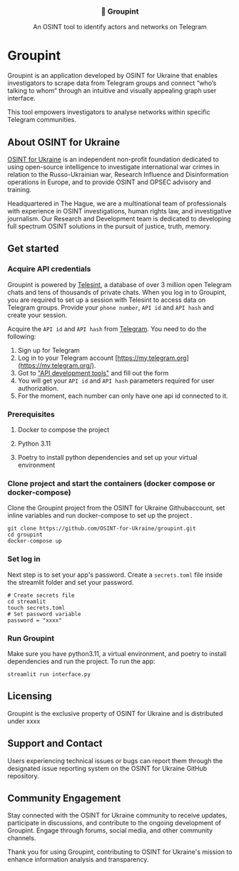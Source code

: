 <p align="center">


  <h3 align="center">📡 Groupint</h3>

  <p align="center">
    An OSINT tool to identify actors and networks on Telegram
   
  </p>
</p>

<!-- TABLE OF CONTENTS 
<details open="open">
  <summary>Table of Contents</summary>
  <ol>
    <li>
      <a href="#Groupint">Groupint</a>
    </li>
    <li><a href="#About OSINT for Ukraine">About OSINT for Ukraine</a>
    </li>
     <li><a href="#About OSINT for Ukraine">Get started</a>
    </li>
     </li>
     <li><a href="#About OSINT for Ukraine">License</a>
    </li>
     </li>
     <li><a href="#About OSINT for Ukraine">Support & Contact</a>
      </li>
     <li><a href="#About OSINT for Ukraine">Community Engagement</a>
    </li>
    </li>
  </ol>
</details>
-->


# Groupint

Groupint is an application developed by OSINT for Ukraine that enables investigators to scrape data from Telegram groups and connect “who’s talking to whom” through an intuitive and visually appealing graph user interface.

This tool empowers investigators to analyse networks within specific Telegram communities.

## About OSINT for Ukraine

[OSINT for Ukraine](https://www.osintforukraine.com/) is an independent non-profit foundation dedicated to using open-source intelligence to investigate international war crimes in relation to the Russo-Ukrainian war, Research Influence and Disinformation operations in Europe, and to provide OSINT and OPSEC advisory and training.
  
Headquartered in The Hague, we are a multinational team of professionals with experience in OSINT investigations, human rights law, and investigative journalism. Our Research and Development team is dedicated to developing full spectrum OSINT solutions in the pursuit of justice, truth, memory.

## Get started

### Acquire API credentials

Groupint is powered by [Telesint](https://telesint.dev/en/), a database of over 3 million open Telegram chats and tens of thousands of private chats. When you log in to Groupint, you are required to set up a session with Telesint to access data on Telegram groups. Provide your ``phone number``, ``API id`` and ``API hash`` and create your session.

Acquire the  ``API id`` and ``API hash`` from [Telegram](https://core.telegram.org/api/obtaining_api_id). You need to do the following:
1. Sign up for Telegram
2. Log in to your Telegram account [https://my.telegram.org](https://my.telegram.org/).
3. Got to ["API development tools"](https://my.telegram.org/apps) and fill out the form
4. You will get your ``API id`` and ``API hash`` parameters required for user authorization.
5. For the moment, each number can only have one api id connected to it. 

### Prerequisites

1.  Docker to compose the project
    
2.  Python 3.11
    
3.  Poetry to install python dependencies and set up your virtual environment
   

###  Clone project and start the containers (docker compose or docker-compose)

 Clone the Groupint project from the OSINT for Ukraine Githubaccount, set inline variables and run docker-compose to set up the project . 
```
git clone https://github.com/OSINT-for-Ukraine/groupint.git
cd groupint
docker-compose up
```
###  Set log in

Next step is to set your app's password. Create a  ``secrets.toml`` file inside the streamlit folder and set your password.
```
# Create secrets file 
cd streamlit 
touch secrets.toml
# Set password variable
password = "xxxx"
```
###  Run Groupint

Make sure you have python3.11, a virtual environment, and poetry to install dependencies and run the project. To run the app:
```
streamlit run interface.py
```


## Licensing

Groupint is the exclusive property of OSINT for Ukraine and is distributed under xxxx


## Support and Contact

Users experiencing technical issues or bugs can report them through the designated issue reporting system on the OSINT for Ukraine GitHub repository.


## Community Engagement

Stay connected with the OSINT for Ukraine community to receive updates, participate in discussions, and contribute to the ongoing development of Groupint. Engage through forums, social media, and other community channels.

Thank you for using Groupint, contributing to OSINT for Ukraine's mission to enhance information analysis and transparency.
